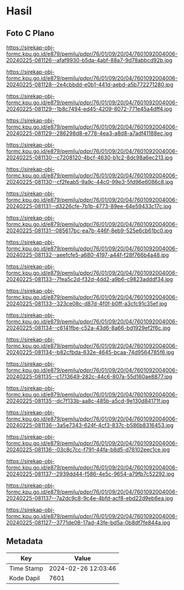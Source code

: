 # Hasil

## Foto C Plano

https://sirekap-obj-formc.kpu.go.id/e879/pemilu/pdpr/76/01/09/20/04/7601092004006-20240225-081126--afaf9930-b5da-4abf-88a7-9d78abbcd92b.jpg

https://sirekap-obj-formc.kpu.go.id/e879/pemilu/pdpr/76/01/09/20/04/7601092004006-20240225-081128--2e4cbbdd-e0b1-441d-aebd-a5b772271280.jpg

https://sirekap-obj-formc.kpu.go.id/e879/pemilu/pdpr/76/01/09/20/04/7601092004006-20240225-081129--1b8c7494-ed45-4209-8072-771e45a4dff4.jpg

https://sirekap-obj-formc.kpu.go.id/e879/pemilu/pdpr/76/01/09/20/04/7601092004006-20240225-081129--286298d8-e778-4ea3-a8d8-a7adf41188ec.jpg

https://sirekap-obj-formc.kpu.go.id/e879/pemilu/pdpr/76/01/09/20/04/7601092004006-20240225-081130--c7208120-4bcf-4630-b1c2-8dc98a6ec213.jpg

https://sirekap-obj-formc.kpu.go.id/e879/pemilu/pdpr/76/01/09/20/04/7601092004006-20240225-081130--cf2feab5-9a9c-44c0-99e3-5fd96e6086c8.jpg

https://sirekap-obj-formc.kpu.go.id/e879/pemilu/pdpr/76/01/09/20/04/7601092004006-20240225-081131--d3226cfe-7b1b-4773-89ee-64e59433c17c.jpg

https://sirekap-obj-formc.kpu.go.id/e879/pemilu/pdpr/76/01/09/20/04/7601092004006-20240225-081131--085617bc-ea7b-446f-8eb9-525e6cb61bc0.jpg

https://sirekap-obj-formc.kpu.go.id/e879/pemilu/pdpr/76/01/09/20/04/7601092004006-20240225-081132--aeefcfe5-a680-4197-a44f-f28f766b4a48.jpg

https://sirekap-obj-formc.kpu.go.id/e879/pemilu/pdpr/76/01/09/20/04/7601092004006-20240225-081133--7fea5c2d-f32d-4dd2-a9b6-c9823adddf34.jpg

https://sirekap-obj-formc.kpu.go.id/e879/pemilu/pdpr/76/01/09/20/04/7601092004006-20240225-081133--323ce08c-d87d-4f0f-b0ff-a3cfc91c35ef.jpg

https://sirekap-obj-formc.kpu.go.id/e879/pemilu/pdpr/76/01/09/20/04/7601092004006-20240225-081134--c6141fbe-c52a-43d6-8a66-bd1929ef2f6c.jpg

https://sirekap-obj-formc.kpu.go.id/e879/pemilu/pdpr/76/01/09/20/04/7601092004006-20240225-081134--b82cfbda-632e-4645-bcaa-74d9564785f6.jpg

https://sirekap-obj-formc.kpu.go.id/e879/pemilu/pdpr/76/01/09/20/04/7601092004006-20240225-081135--c1713649-282c-44c6-807a-55d160ae8877.jpg

https://sirekap-obj-formc.kpu.go.id/e879/pemilu/pdpr/76/01/09/20/04/7601092004006-20240225-081135--dc7f133b-aa8c-485b-a5cd-9e130d84171f.jpg

https://sirekap-obj-formc.kpu.go.id/e879/pemilu/pdpr/76/01/09/20/04/7601092004006-20240225-081136--3a5e7343-624f-4cf3-837c-b586b8316453.jpg

https://sirekap-obj-formc.kpu.go.id/e879/pemilu/pdpr/76/01/09/20/04/7601092004006-20240225-081136--03c8c7cc-f791-44fa-b8d5-d78102eec1ce.jpg

https://sirekap-obj-formc.kpu.go.id/e879/pemilu/pdpr/76/01/09/20/04/7601092004006-20240225-081137--2939dd44-f586-4e5c-9654-a79fb7c52292.jpg

https://sirekap-obj-formc.kpu.go.id/e879/pemilu/pdpr/76/01/09/20/04/7601092004006-20240225-081137--7a2dc9c8-9c4e-4bfd-acf8-ebd22d9eb6ea.jpg

https://sirekap-obj-formc.kpu.go.id/e879/pemilu/pdpr/76/01/09/20/04/7601092004006-20240225-081127--3771de08-17ad-43fe-bd5a-0b8df7fe844a.jpg


## Metadata

| Key        | Value               |
| ---------- | ------------------- |
| Time Stamp | 2024-02-26 12:03:46 |
| Kode Dapil | 7601                |



